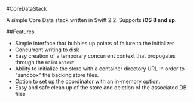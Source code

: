 #CoreDataStack

A simple Core Data stack written in Swift 2.2. Supports **iOS 8 and up**.

##Features
 * Simple interface that bubbles up points of failure to the initializer
 * Concurrent writing to disk  
 * Easy creation of a temporary concurrent context that propogates through the `mainContext`  
 * Ability to initialize the store with a container directory URL in order to "sandbox" the backing store files.  
 * Option to set up the coordinator with an in-memory option.  
 * Easy and safe clean up of the store and deletion of the associated DB files
